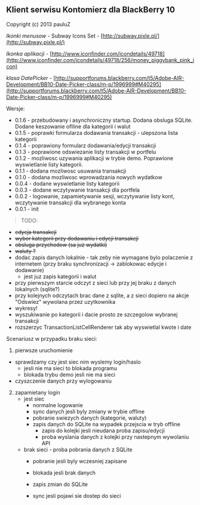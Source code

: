 ## Klient serwisu Kontomierz dla BlackBerry 10  
Copyright (c) 2013 pauluZ

*Ikonki menusow* - Subway Icons Set - [http://subway.pixle.pl/](http://subway.pixle.pl/)

*Ikonka aplikacji* - [http://www.iconfinder.com/icondetails/49718](http://www.iconfinder.com/icondetails/49718/256/money_piggybank_pink_icon)

*klasa DatePicker* - [http://supportforums.blackberry.com/t5/Adobe-AIR-Development/BB10-Date-Picker-class/m-p/1996999#M40295](http://supportforums.blackberry.com/t5/Adobe-AIR-Development/BB10-Date-Picker-class/m-p/1996999#M40295)

Wersje:
* 0.1.6 - przebudowany i asynchroniczny startup. Dodana obsluga SQLite. Dodane keszowanie oflline dla kategorii i walut
* 0.1.5 - poprawki formularza dodawania transakcji - ulepszona lista kategorii
* 0.1.4 - poprawiony formularz dodawania/edycji transakcji
* 0.1.3 - poprawione odswiezanie listy transakcji w portfelu
* 0.1.2 - mozliwosc uzywania aplikacji w trybie demo. Poprawione wyswietlanie listy kategorii.
* 0.1.1 - dodana mozliwosc usuwania transakcji
* 0.1.0 - dodana mozliwosc wprowadzania nowych wydatkow
* 0.0.4 - dodane wyswietlanie listy kategorii
* 0.0.3 - dodane wczytywanie transakcji dla portfela
* 0.0.2 - logowanie, zapamietywanie sesji, wczytywanie listy kont, wczytywanie transakcji dla wybranego konta
* 0.0.1 - init

>TODO:
>
* ~~edycja transakcji~~
* ~~wybor kategorii przy dodawaniu i edycji transakcji~~
* ~~obsluga przychodow (sa juz wydatki)~~
* ~~waluty ?~~
* dodac zapis danych lokalnie - tak zeby nie wymagane bylo polaczenie z internetem (przy braku synchronizacji -> zablokowac edycje i dodawanie)
    * jest juz zapis kategorii i walut
* przy pierwszym starcie odczyt z sieci lub przy jej braku z danych lokalnych (sqlite?)
* przy kolejnych odczytach brac dane z sqlite, a z sieci dopiero na akcje "Odswiez" wywolana przez uzytkownika
* wykresy!
* wyszukiwanie po kategorii i dacie prosto ze szczegolow wybranej transakcji
* rozszerzyc TransactionListCellRenderer tak aby wyswietlal kwote i date

Scenariusz w przypadku braku sieci:
1. pierwsze uruchomienie
- sprawdzamy czy jest siec nim wyslemy login/haslo
    * jesli nie ma sieci to blokada programu
    * blokada trybu demo jesli nie ma sieci
- czyszczenie danych przy wylogowaniu

2. zapamietany login
    * jest siec
        * normalne logowanie 
        * sync danych jesli byly zmiany w trybie offline
        * pobranie swiezych danych (kategorie, waluty)
        * zapis danych do SQLite na wypadek przejscia w tryb offline
            * zapis do kolejki jesli nieudana proba zapisu/edycji
            * proba wyslania danych z kolejki przy nastepnym wywolaniu API
    * brak sieci - proba pobrania danych z SQLite
        * pobranie jesli byly wczesniej zapisane 
        * blokada jesli brak danych
        
        * zapis zmian do SQLite
        * sync jesli pojawi sie dostep do sieci
        